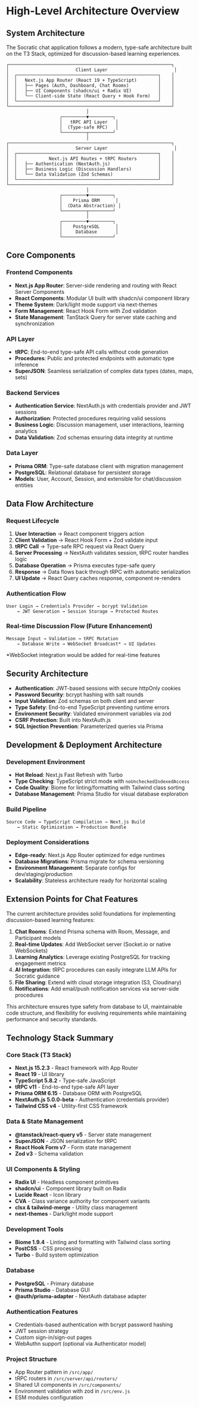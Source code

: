 # High-Level Architecture Overview

## System Architecture

The Socratic chat application follows a modern, type-safe architecture built on the T3 Stack, optimized for discussion-based learning experiences.

```
┌─────────────────────────────────────────────────────────────┐
│                         Client Layer                         │
│  ┌─────────────────────────────────────────────────────┐    │
│  │   Next.js App Router (React 19 + TypeScript)        │    │
│  │   ├── Pages (Auth, Dashboard, Chat Rooms)           │    │
│  │   ├── UI Components (shadcn/ui + Radix UI)          │    │
│  │   └── Client-side State (React Query + Hook Form)   │    │
│  └─────────────────────────────────────────────────────┘    │
└─────────────────────────────────────────────────────────────┘
                              │
                    ┌─────────▼─────────┐
                    │   tRPC API Layer   │
                    │  (Type-safe RPC)   │
                    └─────────┬─────────┘
                              │
┌─────────────────────────────────────────────────────────────┐
│                         Server Layer                         │
│  ┌─────────────────────────────────────────────────────┐    │
│  │            Next.js API Routes + tRPC Routers        │    │
│  │   ├── Authentication (NextAuth.js)                  │    │
│  │   ├── Business Logic (Discussion Handlers)          │    │
│  │   └── Data Validation (Zod Schemas)                 │    │
│  └─────────────────────────────────────────────────────┘    │
└─────────────────────────────────────────────────────────────┘
                              │
                    ┌─────────▼─────────┐
                    │    Prisma ORM      │
                    │  (Data Abstraction) │
                    └─────────┬─────────┘
                              │
                    ┌─────────▼─────────┐
                    │    PostgreSQL      │
                    │     Database       │
                    └───────────────────┘
```

## Core Components

### Frontend Components
- **Next.js App Router**: Server-side rendering and routing with React Server Components
- **React Components**: Modular UI built with shadcn/ui component library
- **Theme System**: Dark/light mode support via next-themes
- **Form Management**: React Hook Form with Zod validation
- **State Management**: TanStack Query for server state caching and synchronization

### API Layer
- **tRPC**: End-to-end type-safe API calls without code generation
- **Procedures**: Public and protected endpoints with automatic type inference
- **SuperJSON**: Seamless serialization of complex data types (dates, maps, sets)

### Backend Services
- **Authentication Service**: NextAuth.js with credentials provider and JWT sessions
- **Authorization**: Protected procedures requiring valid sessions
- **Business Logic**: Discussion management, user interactions, learning analytics
- **Data Validation**: Zod schemas ensuring data integrity at runtime

### Data Layer
- **Prisma ORM**: Type-safe database client with migration management
- **PostgreSQL**: Relational database for persistent storage
- **Models**: User, Account, Session, and extensible for chat/discussion entities

## Data Flow Architecture

### Request Lifecycle
1. **User Interaction** → React component triggers action
2. **Client Validation** → React Hook Form + Zod validate input
3. **tRPC Call** → Type-safe RPC request via React Query
4. **Server Processing** → NextAuth validates session, tRPC router handles logic
5. **Database Operation** → Prisma executes type-safe query
6. **Response** → Data flows back through tRPC with automatic serialization
7. **UI Update** → React Query caches response, component re-renders

### Authentication Flow
```
User Login → Credentials Provider → bcrypt Validation 
    → JWT Generation → Session Storage → Protected Routes
```

### Real-time Discussion Flow (Future Enhancement)
```
Message Input → Validation → tRPC Mutation 
    → Database Write → WebSocket Broadcast* → UI Updates
```
*WebSocket integration would be added for real-time features

## Security Architecture

- **Authentication**: JWT-based sessions with secure httpOnly cookies
- **Password Security**: bcrypt hashing with salt rounds
- **Input Validation**: Zod schemas on both client and server
- **Type Safety**: End-to-end TypeScript preventing runtime errors
- **Environment Security**: Validated environment variables via zod
- **CSRF Protection**: Built into NextAuth.js
- **SQL Injection Prevention**: Parameterized queries via Prisma

## Development & Deployment Architecture

### Development Environment
- **Hot Reload**: Next.js Fast Refresh with Turbo
- **Type Checking**: TypeScript strict mode with `noUncheckedIndexedAccess`
- **Code Quality**: Biome for linting/formatting with Tailwind class sorting
- **Database Management**: Prisma Studio for visual database exploration

### Build Pipeline
```
Source Code → TypeScript Compilation → Next.js Build 
    → Static Optimization → Production Bundle
```

### Deployment Considerations
- **Edge-ready**: Next.js App Router optimized for edge runtimes
- **Database Migrations**: Prisma migrate for schema versioning
- **Environment Management**: Separate configs for dev/staging/production
- **Scalability**: Stateless architecture ready for horizontal scaling

## Extension Points for Chat Features

The current architecture provides solid foundations for implementing discussion-based learning features:

1. **Chat Rooms**: Extend Prisma schema with Room, Message, and Participant models
2. **Real-time Updates**: Add WebSocket server (Socket.io or native WebSockets)
3. **Learning Analytics**: Leverage existing PostgreSQL for tracking engagement metrics
4. **AI Integration**: tRPC procedures can easily integrate LLM APIs for Socratic guidance
5. **File Sharing**: Extend with cloud storage integration (S3, Cloudinary)
6. **Notifications**: Add email/push notification services via server-side procedures

This architecture ensures type safety from database to UI, maintainable code structure, and flexibility for evolving requirements while maintaining performance and security standards.

## Technology Stack Summary

### Core Stack (T3 Stack)
- **Next.js 15.2.3** - React framework with App Router
- **React 19** - UI library
- **TypeScript 5.8.2** - Type-safe JavaScript
- **tRPC v11** - End-to-end type-safe API layer
- **Prisma ORM 6.15** - Database ORM with PostgreSQL
- **NextAuth.js 5.0.0-beta** - Authentication (credentials provider)
- **Tailwind CSS v4** - Utility-first CSS framework

### Data & State Management
- **@tanstack/react-query v5** - Server state management
- **SuperJSON** - JSON serialization for tRPC
- **React Hook Form v7** - Form state management
- **Zod v3** - Schema validation

### UI Components & Styling
- **Radix UI** - Headless component primitives
- **shadcn/ui** - Component library built on Radix
- **Lucide React** - Icon library
- **CVA** - Class variance authority for component variants
- **clsx & tailwind-merge** - Utility class management
- **next-themes** - Dark/light mode support

### Development Tools
- **Biome 1.9.4** - Linting and formatting with Tailwind class sorting
- **PostCSS** - CSS processing
- **Turbo** - Build system optimization

### Database
- **PostgreSQL** - Primary database
- **Prisma Studio** - Database GUI
- **@auth/prisma-adapter** - NextAuth database adapter

### Authentication Features
- Credentials-based authentication with bcrypt password hashing
- JWT session strategy
- Custom sign-in/sign-out pages
- WebAuthn support (optional via Authenticator model)

### Project Structure
- App Router pattern in `/src/app/`
- tRPC routers in `/src/server/api/routers/`
- Shared UI components in `/src/components/`
- Environment validation with zod in `/src/env.js`
- ESM modules configuration